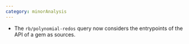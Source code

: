 ```yaml
---
category: minorAnalysis
---
```

* The `rb/polynomial-redos` query now considers the entrypoints of the API of a gem as sources.
